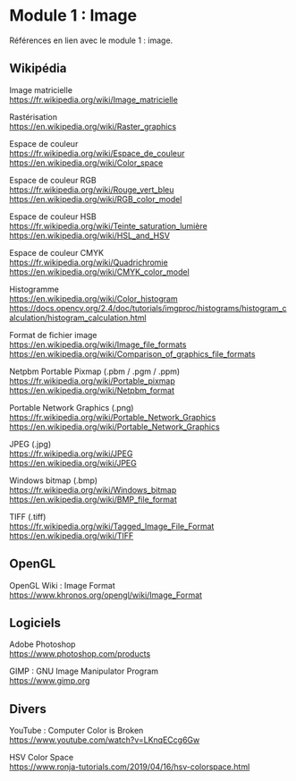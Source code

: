 # Module 1 : Image

Références en lien avec le module 1 : image.

## Wikipédia

Image matricielle  
https://fr.wikipedia.org/wiki/Image_matricielle

Rastérisation  
https://en.wikipedia.org/wiki/Raster_graphics

Espace de couleur  
https://fr.wikipedia.org/wiki/Espace_de_couleur  
https://en.wikipedia.org/wiki/Color_space

Espace de couleur RGB  
https://fr.wikipedia.org/wiki/Rouge_vert_bleu  
https://en.wikipedia.org/wiki/RGB_color_model

Espace de couleur HSB  
https://fr.wikipedia.org/wiki/Teinte_saturation_lumière  
https://en.wikipedia.org/wiki/HSL_and_HSV

Espace de couleur CMYK  
https://fr.wikipedia.org/wiki/Quadrichromie  
https://en.wikipedia.org/wiki/CMYK_color_model

Histogramme  
https://en.wikipedia.org/wiki/Color_histogram  
https://docs.opencv.org/2.4/doc/tutorials/imgproc/histograms/histogram_calculation/histogram_calculation.html

Format de fichier image  
https://en.wikipedia.org/wiki/Image_file_formats  
https://en.wikipedia.org/wiki/Comparison_of_graphics_file_formats

Netpbm Portable Pixmap (.pbm / .pgm / .ppm)  
https://fr.wikipedia.org/wiki/Portable_pixmap  
https://en.wikipedia.org/wiki/Netpbm_format

Portable Network Graphics (.png)  
https://fr.wikipedia.org/wiki/Portable_Network_Graphics  
https://en.wikipedia.org/wiki/Portable_Network_Graphics

JPEG (.jpg)  
https://fr.wikipedia.org/wiki/JPEG  
https://en.wikipedia.org/wiki/JPEG

Windows bitmap (.bmp)  
https://fr.wikipedia.org/wiki/Windows_bitmap  
https://en.wikipedia.org/wiki/BMP_file_format

TIFF (.tiff)  
https://fr.wikipedia.org/wiki/Tagged_Image_File_Format  
https://en.wikipedia.org/wiki/TIFF

## OpenGL

OpenGL Wiki : Image Format  
https://www.khronos.org/opengl/wiki/Image_Format

## Logiciels

Adobe Photoshop  
https://www.photoshop.com/products

GIMP : GNU Image Manipulator Program  
https://www.gimp.org

## Divers

YouTube : Computer Color is Broken  
https://www.youtube.com/watch?v=LKnqECcg6Gw

HSV Color Space  
https://www.ronja-tutorials.com/2019/04/16/hsv-colorspace.html
